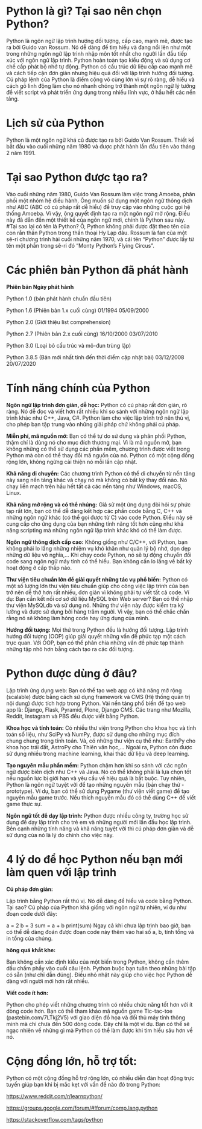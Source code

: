 # Python là gì? Tại sao nên chọn Python?
Python là ngôn ngữ lập trình hướng đối tượng, cấp cao, mạnh mẽ, được tạo ra bởi Guido van Rossum. Nó dễ dàng để tìm hiểu và đang nổi lên như một trong những ngôn ngữ lập trình nhập môn tốt nhất cho người lần đầu tiếp xúc với ngôn ngữ lập trình. Python hoàn toàn tạo kiểu động và sử dụng cơ chế cấp phát bộ nhớ tự động. Python có cấu trúc dữ liệu cấp cao mạnh mẽ và cách tiếp cận đơn giản nhưng hiệu quả đối với lập trình hướng đối tượng. Cú pháp lệnh của Python là điểm cộng vô cùng lớn vì sự rõ ràng, dễ hiểu và cách gõ linh động làm cho nó nhanh chóng trở thành một ngôn ngữ lý tưởng để viết script và phát triển ứng dụng trong nhiều lĩnh vực, ở hầu hết các nền tảng.


# Lịch sử của Python
Python là một ngôn ngữ khá cũ được tạo ra bởi Guido Van Rossum. Thiết kế bắt đầu vào cuối những năm 1980 và được phát hành lần đầu tiên vào tháng 2 năm 1991.
# Tại sao Python được tạo ra?
Vào cuối những năm 1980, Guido Van Rossum làm việc trong Amoeba, phân phối một nhóm hệ điều hành. Ông muốn sử dụng một ngôn ngữ thông dịch như ABC (ABC có cú pháp rất dễ hiểu) để truy cập vào những cuộc gọi hệ thống Amoeba. Vì vậy, ông quyết định tạo ra một ngôn ngữ mở rộng. Điều này đã dẫn đến một thiết kế của ngôn ngữ mới, chính là Python sau này.
#Tại sao lại có tên là Python?
Ồ, Python không phải được đặt theo tên của con rắn thần Python trong thần thoại Hy Lạp đâu. Rossum là fan của một sê-ri chương trình hài cuối những năm 1970, và cái tên “Python” được lấy từ tên một phần trong sê-ri đó “Monty Python’s Flying Circus”.

# Các phiên bản Python đã phát hành
**Phiên bản	Ngày phát hành**

Python 1.0 (bản phát hành chuẩn đầu tiên)

Python 1.6 (Phiên bản 1.x cuối cùng)	01/1994
05/09/2000

Python 2.0 (Giới thiệu list comprehension)

Python 2.7 (Phiên bản 2.x cuối cùng)	16/10/2000
03/07/2010

Python 3.0 (Loại bỏ cấu trúc và mô-đun trùng lặp)

Python 3.8.5 (Bản mới nhất tính đến thời điểm cập nhật bài)	03/12/2008
20/07/2020

# Tính năng chính của Python
**Ngôn ngữ lập trình đơn giản, dễ học:** Python có cú pháp rất đơn giản, rõ ràng. Nó dễ đọc và viết hơn rất nhiều khi so sánh với những ngôn ngữ lập trình khác như C++, Java, C#. Python làm cho việc lập trình trở nên thú vị, cho phép bạn tập trung vào những giải pháp chứ không phải cú pháp.

**Miễn phí, mã nguồn mở:** Bạn có thể tự do sử dụng và phân phối Python, thậm chí là dùng nó cho mục đích thương mại. Vì là mã nguồn mở, bạn không những có thể sử dụng các phần mềm, chương trình được viết trong Python mà còn có thể thay đổi mã nguồn của nó. Python có một cộng đồng rộng lớn, không ngừng cải thiện nó mỗi lần cập nhật.


**Khả năng di chuyển:** Các chương trình Python có thể di chuyển từ nền tảng này sang nền tảng khác và chạy nó mà không có bất kỳ thay đổi nào. Nó chạy liền mạch trên hầu hết tất cả các nền tảng như Windows, macOS, Linux.

**Khả năng mở rộng và có thể nhúng:** Giả sử một ứng dụng đòi hỏi sự phức tạp rất lớn, bạn có thể dễ dàng kết hợp các phần code bằng C, C++ và những ngôn ngữ khác (có thể gọi được từ C) vào code Python. Điều này sẽ cung cấp cho ứng dụng của bạn những tính năng tốt hơn cũng như khả năng scripting mà những ngôn ngữ lập trình khác khó có thể làm được.

**Ngôn ngữ thông dịch cấp cao:** Không giống như C/C++, với Python, bạn không phải lo lắng những nhiệm vụ khó khăn như quản lý bộ nhớ, dọn dẹp những dữ liệu vô nghĩa,... Khi chạy code Python, nó sẽ tự động chuyển đổi code sang ngôn ngữ máy tính có thể hiểu. Bạn không cần lo lắng về bất kỳ hoạt động ở cấp thấp nào.

**Thư viện tiêu chuẩn lớn để giải quyết những tác vụ phổ biến:** Python có một số lượng lớn thư viện tiêu chuẩn giúp cho công việc lập trình của bạn trở nên dễ thở hơn rất nhiều, đơn giản vì không phải tự viết tất cả code. Ví dụ: Bạn cần kết nối cơ sở dữ liệu MySQL trên Web server? Bạn có thể nhập thư viện MySQLdb và sử dụng nó. Những thư viện này được kiểm tra kỹ lưỡng và được sử dụng bởi hàng trăm người. Vì vậy, bạn có thể chắc chắn rằng nó sẽ không làm hỏng code hay ứng dụng của mình.

**Hướng đối tượng:** Mọi thứ trong Python đều là hướng đối tượng. Lập trình hướng đối tượng (OOP) giúp giải quyết những vấn đề phức tạp một cách trực quan. Với OOP, bạn có thể phân chia những vấn đề phức tạp thành những tập nhỏ hơn bằng cách tạo ra các đối tượng.


# Python được dùng ở đâu?
Lập trình ứng dụng web: Bạn có thể tạo web app có khả năng mở rộng (scalable) được bằng cách sử dụng framework và CMS (Hệ thống quản trị nội dung) được tích hợp trong Python. Vài nền tảng phổ biến để tạo web app là: Django, Flask, Pyramid, Plone, Django CMS. Các trang như Mozilla, Reddit, Instagram và PBS đều được viết bằng Python.

**Khoa học và tính toán:** Có nhiều thư viện trong Python cho khoa học và tính toán số liệu, như SciPy và NumPy, được sử dụng cho những mục đích chung chung trong tính toán. Và, có những thư viện cụ thể như: EarthPy cho khoa học trái đất, AstroPy cho Thiên văn học,... Ngoài ra, Python còn được sử dụng nhiều trong machine learning, khai thác dữ liệu và deep learning.

**Tạo nguyên mẫu phần mềm:** Python chậm hơn khi so sánh với các ngôn ngữ được biên dịch như C++ và Java. Nó có thể không phải là lựa chọn tốt nếu nguồn lực bị giới hạn và yêu cầu về hiệu quả là bắt buộc. Tuy nhiên, Python là ngôn ngữ tuyệt vời để tạo những nguyên mẫu (bản chạy thử - prototype). Ví dụ, bạn có thể sử dụng Pygame (thư viện viết game) để tạo nguyên mẫu game trước. Nếu thích nguyên mẫu đó có thể dùng C++ để viết game thực sự.

**Ngôn ngữ tốt để dạy lập trình:** Python được nhiều công ty, trường học sử dụng để dạy lập trình cho trẻ em và những người mới lần đầu học lập trình. Bên cạnh những tính năng và khả năng tuyệt vời thì cú pháp đơn giản và dễ sử dụng của nó là lý do chính cho việc này.

# 4 lý do để học Python nếu bạn mới làm quen với lập trình
**Cú pháp đơn giản:**

Lập trình bằng Python rất thú vị. Nó dễ dàng để hiểu và code bằng Python. Tại sao? Cú pháp của Python khá giống với ngôn ngữ tự nhiên, ví dụ như đoạn code dưới đây:

a = 2
b = 3
sum = a + b
print(sum)
Ngay cả khi chưa lập trình bao giờ, bạn có thể dễ dàng đoán được đoạn code này thêm vào hai số a, b, tính tổng và in tổng của chúng.

**hông quá khắt khe:**

Bạn không cần xác định kiểu của một biến trong Python, không cần thêm dấu chấm phẩy vào cuối câu lệnh. Python buộc bạn tuân theo những bài tập có sẵn (như chỉ dẫn đúng). Điều nhỏ nhặt này giúp cho việc học Python dễ dàng với người mới hơn rất nhiều.


**Viết code ít hơn:**

Python cho phép viết những chương trình có nhiều chức năng tốt hơn với ít dòng code hơn. Bạn có thể tham khảo mã nguồn game Tic-tac-toe (pastebin.com/7LTkj2V5) với giao diện đồ họa và đối thủ máy tính thông minh mà chỉ chưa đến 500 dòng code. Đây chỉ là một ví dụ. Bạn có thể sẽ ngạc nhiên về những gì mà Python có thể làm được khi tìm hiểu sâu hơn về nó.

# Cộng đồng lớn, hỗ trợ tốt:

Python có một cộng đồng hỗ trợ rộng lớn, có nhiều diễn đàn hoạt động trực tuyến giúp bạn khi bị mắc kẹt với vấn đề nào đó trong Python:

https://www.reddit.com/r/learnpython/

https://groups.google.com/forum/#!forum/comp.lang.python

https://stackoverflow.com/tags/python
